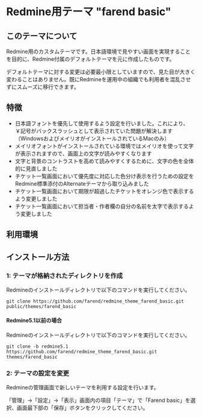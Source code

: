 # Redmine用テーマ "farend basic"

## このテーマについて

Redmine用のカスタムテーマです。日本語環境で見やすい画面を実現することを目的に、Redmine付属のデフォルトテーマを元に作成したものです。

デフォルトテーマに対する変更は必要最小限としていますので、見た目が大きく変わることはありません。既にRedmineを運用中の組織でも利用者を混乱させずにスムーズに移行できます。

## 特徴

* 日本語フォントを優先して使用するよう設定を行いました。これにより、￥記号がバックスラッシュとして表示されていた問題が解決します（WindowsおよびメイリオがインストールされているMacのみ）
* メイリオフォントがインストールされている環境ではメイリオを使って文字が表示されますので、画面上の文字が読みやすくなります
* 文字と背景のコントラストを高めて読みやすくするために、文字の色を全体的に見直しました
* チケット一覧画面において優先度に対応した色分け表示を行うための設定をRedmine標準添付のAlternateテーマから取り込みました
* チケット一覧画面において期限が超過したチケットをオレンジ色で表示するよう変更しました
* チケット一覧画面において担当者・作者欄の自分の名前を太字で表示するよう変更しました


## 利用環境

## インストール方法

### 1: テーマが格納されたディレクトリを作成

Redmineのインストールディレクトリで以下のコマンドを実行してください。

```
git clone https://github.com/farend/redmine_theme_farend_basic.git public/themes/farend_basic
```

#### Redmine5.1以前の場合

Redmineのインストールディレクトリで以下のコマンドを実行してください。

```
git clone -b redmine5.1 https://github.com/farend/redmine_theme_farend_basic.git themes/farend_basic
```

### 2: テーマの設定を変更

Redmineの管理画面で新しいテーマを利用する設定を行います。

「管理」→「設定」→「表示」画面内の項目「テーマ」で「Farend basic」を選
択、画面最下部の「保存」ボタンをクリックしてください。

